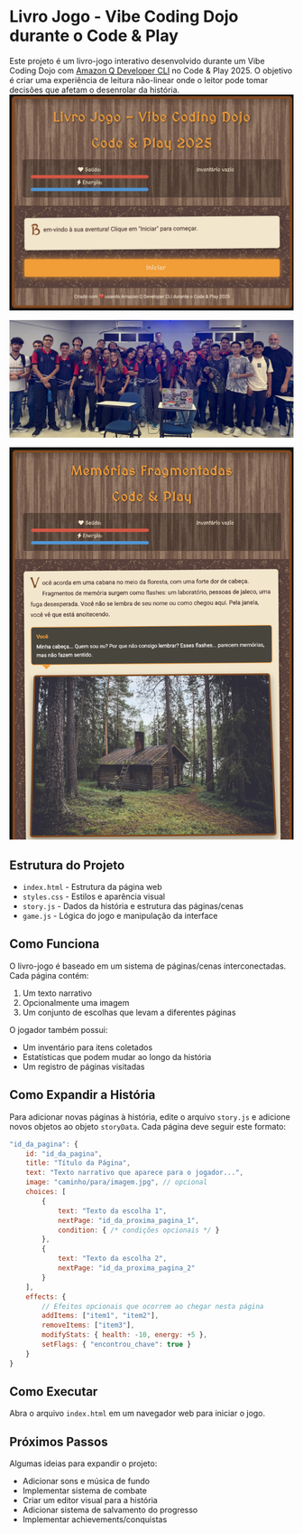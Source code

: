 # Livro Jogo - Vibe Coding Dojo durante o Code & Play

Este projeto é um livro-jogo interativo desenvolvido durante um Vibe Coding Dojo com [Amazon Q Developer CLI](https://bit.ly/amazon-q-dev-brasil) no Code & Play 2025. O objetivo é criar uma experiência de leitura não-linear onde o leitor pode tomar decisões que afetam o desenrolar da história.
![Início do jogo](images/start.png)

![Grupo](images/group.jpeg)

![Início do jogo](images/memories.png)

## Estrutura do Projeto

- `index.html` - Estrutura da página web
- `styles.css` - Estilos e aparência visual
- `story.js` - Dados da história e estrutura das páginas/cenas
- `game.js` - Lógica do jogo e manipulação da interface

## Como Funciona

O livro-jogo é baseado em um sistema de páginas/cenas interconectadas. Cada página contém:

1. Um texto narrativo
2. Opcionalmente uma imagem
3. Um conjunto de escolhas que levam a diferentes páginas

O jogador também possui:
- Um inventário para itens coletados
- Estatísticas que podem mudar ao longo da história
- Um registro de páginas visitadas

## Como Expandir a História

Para adicionar novas páginas à história, edite o arquivo `story.js` e adicione novos objetos ao objeto `storyData`. Cada página deve seguir este formato:

```javascript
"id_da_pagina": {
    id: "id_da_pagina",
    title: "Título da Página",
    text: "Texto narrativo que aparece para o jogador...",
    image: "caminho/para/imagem.jpg", // opcional
    choices: [
        {
            text: "Texto da escolha 1",
            nextPage: "id_da_proxima_pagina_1",
            condition: { /* condições opcionais */ }
        },
        {
            text: "Texto da escolha 2",
            nextPage: "id_da_proxima_pagina_2"
        }
    ],
    effects: {
        // Efeitos opcionais que ocorrem ao chegar nesta página
        addItems: ["item1", "item2"],
        removeItems: ["item3"],
        modifyStats: { health: -10, energy: +5 },
        setFlags: { "encontrou_chave": true }
    }
}
```

## Como Executar

Abra o arquivo `index.html` em um navegador web para iniciar o jogo.

## Próximos Passos

Algumas ideias para expandir o projeto:
- Adicionar sons e música de fundo
- Implementar sistema de combate
- Criar um editor visual para a história
- Adicionar sistema de salvamento do progresso
- Implementar achievements/conquistas
